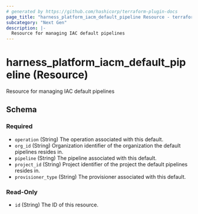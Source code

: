 ```yaml
---
# generated by https://github.com/hashicorp/terraform-plugin-docs
page_title: "harness_platform_iacm_default_pipeline Resource - terraform-provider-harness"
subcategory: "Next Gen"
description: |-
  Resource for managing IAC default pipelines
---
```


# harness_platform_iacm_default_pipeline (Resource)

Resource for managing IAC default pipelines



<!-- schema generated by tfplugindocs -->
## Schema

### Required

- `operation` (String) The operation associated with this default.
- `org_id` (String) Organization identifier of the organization the default pipelines resides in.
- `pipeline` (String) The pipeline associated with this default.
- `project_id` (String) Project identifier of the project the default pipelines resides in.
- `provisioner_type` (String) The provisioner associated with this default.

### Read-Only

- `id` (String) The ID of this resource.
